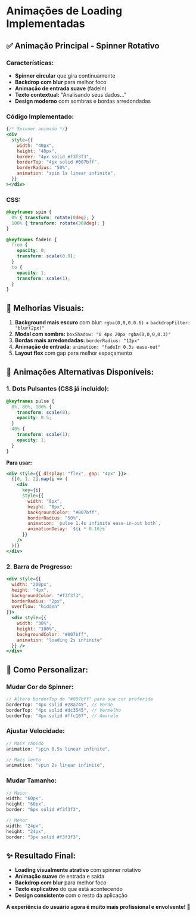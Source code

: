 # Animações de Loading Implementadas

## ✅ **Animação Principal - Spinner Rotativo**

### **Características:**
- **Spinner circular** que gira continuamente
- **Backdrop com blur** para melhor foco
- **Animação de entrada suave** (fadeIn)
- **Texto contextual:** "Analisando seus dados..."
- **Design moderno** com sombras e bordas arredondadas

### **Código Implementado:**
```jsx
{/* Spinner animado */}
<div
  style={{
    width: "40px",
    height: "40px",
    border: "4px solid #f3f3f3",
    borderTop: "4px solid #007bff",
    borderRadius: "50%",
    animation: "spin 1s linear infinite",
  }}
></div>
```

### **CSS:**
```css
@keyframes spin {
  0% { transform: rotate(0deg); }
  100% { transform: rotate(360deg); }
}

@keyframes fadeIn {
  from {
    opacity: 0;
    transform: scale(0.9);
  }
  to {
    opacity: 1;
    transform: scale(1);
  }
}
```

## 🎨 **Melhorias Visuais:**

1. **Background mais escuro** com blur: `rgba(0,0,0,0.6)` + `backdropFilter: "blur(2px)"`
2. **Modal com sombra:** `boxShadow: "0 4px 20px rgba(0,0,0,0.3)"`
3. **Bordas mais arredondadas:** `borderRadius: "12px"`
4. **Animação de entrada:** `animation: "fadeIn 0.3s ease-out"`
5. **Layout flex** com gap para melhor espaçamento

## 🔄 **Animações Alternativas Disponíveis:**

### **1. Dots Pulsantes (CSS já incluído):**
```css
@keyframes pulse {
  0%, 80%, 100% {
    transform: scale(0);
    opacity: 0.5;
  }
  40% {
    transform: scale(1);
    opacity: 1;
  }
}
```

**Para usar:**
```jsx
<div style={{ display: "flex", gap: "4px" }}>
  {[0, 1, 2].map(i => (
    <div
      key={i}
      style={{
        width: "8px",
        height: "8px",
        backgroundColor: "#007bff",
        borderRadius: "50%",
        animation: `pulse 1.4s infinite ease-in-out both`,
        animationDelay: `${i * 0.16}s`
      }}
    />
  ))}
</div>
```

### **2. Barra de Progresso:**
```jsx
<div style={{
  width: "200px",
  height: "4px",
  backgroundColor: "#f3f3f3",
  borderRadius: "2px",
  overflow: "hidden"
}}>
  <div style={{
    width: "30%",
    height: "100%",
    backgroundColor: "#007bff",
    animation: "loading 2s infinite"
  }} />
</div>
```

## 🚀 **Como Personalizar:**

### **Mudar Cor do Spinner:**
```jsx
// Altere borderTop de "#007bff" para sua cor preferida
borderTop: "4px solid #28a745", // Verde
borderTop: "4px solid #dc3545", // Vermelho
borderTop: "4px solid #ffc107", // Amarelo
```

### **Ajustar Velocidade:**
```jsx
// Mais rápido
animation: "spin 0.5s linear infinite",

// Mais lento
animation: "spin 2s linear infinite",
```

### **Mudar Tamanho:**
```jsx
// Maior
width: "60px",
height: "60px",
border: "6px solid #f3f3f3",

// Menor
width: "24px",
height: "24px",
border: "3px solid #f3f3f3",
```

## ✨ **Resultado Final:**

- **Loading visualmente atrativo** com spinner rotativo
- **Animação suave** de entrada e saída
- **Backdrop com blur** para melhor foco
- **Texto explicativo** do que está acontecendo
- **Design consistente** com o resto da aplicação

**A experiência do usuário agora é muito mais profissional e envolvente! 🎉**
